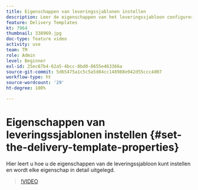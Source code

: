 ```yaml
---
title: Eigenschappen van leveringssjablonen instellen
description: Leer de eigenschappen van het leveringssjabloon configureren.
feature: Delivery Templates
kt: 7964
thumbnail: 338969.jpg
doc-type: feature video
activity: use
team: TM
role: Admin
level: Beginner
exl-id: 25ec67b4-62a5-4bcc-8bd0-8655e463366a
source-git-commit: 5d65475a1c5c5a5d84cc148988e942d55ccc4d07
workflow-type: ht
source-wordcount: '29'
ht-degree: 100%

---
```


# Eigenschappen van leveringssjablonen instellen {#set-the-delivery-template-properties}

Hier leert u hoe u de eigenschappen van de leveringssjabloon kunt instellen en wordt elke eigenschap in detail uitgelegd.

>[!VIDEO](https://video.tv.adobe.com/v/338969?quality=12)
